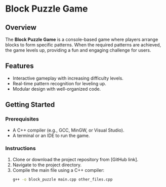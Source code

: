 # Block Puzzle Game

## Overview
The **Block Puzzle Game** is a console-based game where players arrange blocks to form specific patterns. When the required patterns are achieved, the game levels up, providing a fun and engaging challenge for users.

## Features
- Interactive gameplay with increasing difficulty levels.
- Real-time pattern recognition for leveling up.
- Modular design with well-organized code.

## Getting Started

### Prerequisites
- A C++ compiler (e.g., GCC, MinGW, or Visual Studio).
- A terminal or an IDE to run the game.

### Instructions
1. Clone or download the project repository from [GitHub link].
2. Navigate to the project directory.
3. Compile the main file using a C++ compiler:
   ```bash
   g++ -o block_puzzle main.cpp other_files.cpp
